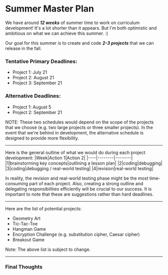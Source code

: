 # Summer Master Plan
We have around ***12 weeks*** of summer time to work on curriculum development! It's a lot shorter than it appears. But I'm both optimistic and ambitious on what we can achieve this summer. :)

Our goal for this summer is to create and code _**2-3 projects**_ that we can release in the fall. 

### Tentative Primary Deadlines:
* Project 1: July 21
* Project 2: August 21
* Project 3: September 21

### Alternative Deadlines:
* Project 1: August 5
* Project 2: September 21


NOTE: These two schedules would depend on the scope of the projects that we choose (e.g. two large projects or three smaller projects). In the event that we're behind in development, the alternative schedule is designed to provide more flexibility.

---

Here is the general outline of what we would do during each project development:
|Week|Action 1|Action 2|
|----|--------|--------|
|1|brainstorming key concepts|outlining a lesson plan|
|2|coding|debugging|
|3|coding|debugging / real-world testing|
|4|revision|real-world testing|

In reality, the revision and real-world testing phase might be the most time-consuming part of each project. Also, creating a strong outline and delegating responsibilities efficiently will be crucial to our success. It is important to note that these are suggestions rather than hard deadlines.

---
Here are the list of potential projects:
* Geometry Art
* Tic-Tac-Toe
* Hangman Game
* Encryption Challenge (e.g. substitution cipher, Caesar cipher)
* Breakout Game

Note: The above list is subject to change.

---

### Final Thoughts

